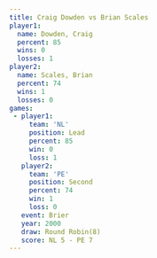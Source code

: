 ```yaml
---
title: Craig Dowden vs Brian Scales
player1:             
  name: Dowden, Craig
  percent: 85        
  wins: 0            
  losses: 1          
player2:             
  name: Scales, Brian
  percent: 74        
  wins: 1            
  losses: 0          
games:
 - player1:        
     team: 'NL'    
     position: Lead
     percent: 85   
     win: 0        
     loss: 1       
   player2:          
     team: 'PE'      
     position: Second
     percent: 74     
     win: 1          
     loss: 0         
   event: Brier        
   year: 2000          
   draw: Round Robin(8)
   score: NL 5 - PE 7  
---
```

